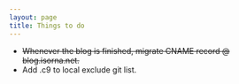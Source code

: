 ```yaml
---
layout: page
title: Things to do
---
```


* ~~Whenever the blog is finished, migrate CNAME record @ blog.isorna.net.~~
* Add .c9 to local exclude git list.